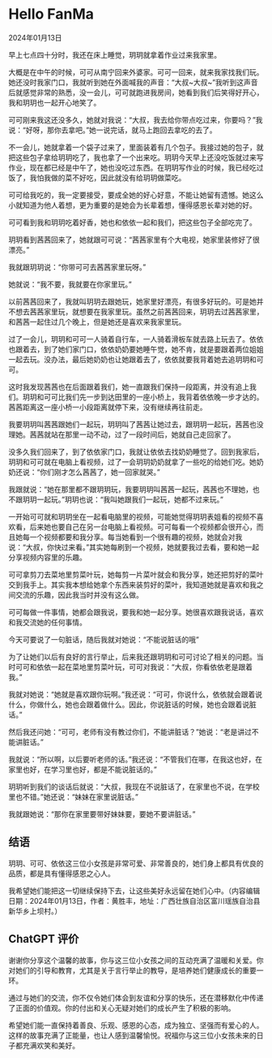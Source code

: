 # Hello FanMa 

2024年01月13日

早上七点四十分时，我还在床上睡觉，玥玥就拿着作业过来我家里。

大概是在中午的时候，可可从南宁回来外婆家。可可一回来，就来我家找我们玩。她还没时我家门口，我就听到她在外面喊我的声音：“大叔~大叔~”我听到这声音后就感觉非常的熟悉，没一会儿，可可就跑进我房间，她看到我们后笑得好开心，我和玥玥也一起开心地笑了。

可可刚来我这还没多久，她就对我说：“大叔，我去给你带点吃过来，你要吗？”我说：“好呀，那你去拿吧。”她一说完话，就马上跑回去拿吃的去了。

不一会儿，她就拿着一个袋子过来了，里面装着有几个包子。我接过她的包子，就把这些包子拿给玥玥吃了，我也拿了一个出来吃。玥玥今天早上还没吃饭就过来写作业，现在都已经是中午了，她也没吃过东西。在玥玥写作业的时候，我已经吃过饭了，我怕我做的菜不好吃，因此就没有给玥玥做菜吃。

可可给我吃的，我一定要接受，要成全她的好心好意，不能让她留有遗憾。她这么小就知道为他人着想，更为重要的是她会为长辈着想，懂得感恩长辈对她的好。

可可看到我和玥玥吃着好香，她也和依依一起和我们，把这些包子全部吃完了。

玥玥看到茜茜回来了，她就跟可可说：“茜茜家里有个大电视，她家里装修好了很漂亮。”

我就跟玥玥说：“你带可可去茜茜家里玩呀。”

她就说：“我不要，我就要在你家里玩。”

以前茜茜回来了，我就叫玥玥去跟她玩，她家里好漂亮，有很多好玩的。可是她并不想去茜茜家里玩，就想要在我家里玩。虽然之前茜茜回来，玥玥去过茜茜家里，和茜茜一起住过几个晚上，但是她还是喜欢来我家里玩。

过了一会儿，玥玥和可可一人骑着自行车，一人骑着滑板车就去路上玩去了。依依也跟着去，到了她们家门口，依依奶奶要她睡午觉，她不肯，就是要跟着两位姐姐一起去玩。没办法，最后她奶奶也让她跟着去了，依依就要我背着她去追玥玥和可可。

这时我发现茜茜也在后面跟着我们，她一直跟我们保持一段距离，并没有追上我们。玥玥和可可比我们先一步到达田里的一座小桥上，我背着依依晚一步才达的。茜茜距离这一座小桥一小段距离就停下来，没有继续再往前走。

我要玥玥叫茜茜跟她们一起玩，玥玥叫了茜茜让她过去，跟玥玥一起玩，茜茜也没理她。茜茜就站在那里一动不动，过了一段时间后，她就自己走回家了。

没多久我们回来了，到了依依家门口，我就让依依去找奶奶睡觉了。回到我家后，玥玥和可可就在电脑上看视频，过了一会玥玥奶奶就拿了一些吃的给她们吃。她奶奶还说：“你们刚才怎么茜茜了，她一回家就哭。”

我跟就说：“她在那里都不跟玥玥玩，我要玥玥叫茜茜一起玩，茜茜也不理她，也不跟玥玥一起玩。”玥玥也说：“我叫她跟我们一起玩，她都不过来玩。”

一开始可可就和玥玥坐在一起看电脑里的视频，可能她觉得玥玥表姐看的视频不喜欢看，后来她也要自己在另一台电脑上看视频。可可每看一个视频都会很开心，而且她每一个视频都要和我分享。每当她看到一个很有趣的视频，她就会对我说：“大叔，你快过来看。”其实她每刷到一个视频，她就要我过去看，要和她一起分享视频内容里的乐趣。

可可拿剪刀去菜地里剪菜叶玩，她每剪一片菜叶就会和我分享，她还把剪好的菜叶交到我手上。其实我本想给她拿个东西来装剪好的菜叶，我知道她就是喜欢和我之间交流的乐趣，因此我当时并没有这么做。

可可每做一件事情，她都会跟我说，要我和她一起分享。她很喜欢跟我说话，喜欢和我交流她的任何事情。

今天可要说了一句脏话，随后我就对她说：“不能说脏话的哦”

为了让她们以后有良好的言行举止，后来我还跟玥玥和可可讨论了相关的问题。当时可可和依依一起在菜地里剪菜叶玩，可可对我说：“大叔，你看依依老是跟着我。”

我就对她说：“她就是喜欢跟你玩啊。”我还说：“可可，你说什么，依依就会跟着说什么，你做什么，她也会跟着做什么。因此，你说脏话的时候，她也会跟着说脏话。”

然后我还问她：“可可，老师有没有教过你们，不能讲脏话？”她说：“老是讲过不能讲脏话。”

我就说：“所以啊，以后要听老师的话。”我还说：“不管我们在哪，在我这也好，在家里也好，在学习里也好，都是不能说脏话的。”

玥玥听到我们的谈话后就说：“大叔，我现在不说脏话了，在家里也不说，在学校里也不错。”她还说：“妹妹在家里说脏话。”

我就跟她说：“那你在家里要带好妹妹要，要她不要讲脏话。”

## 结语

玥玥、可可、依依这三位小女孩是非常可爱、非常善良的，她们身上都具有优良的品质，都是具有懂得感恩之心人。

我希望她们能把这一切继续保持下去，让这些美好永远留在她们心中。（内容编辑日期：2024年01月13日，作者：黄胜丰，地址：广西壮族自治区富川瑶族自治县新华乡上坝村。）

## ChatGPT 评价

谢谢你分享这个温馨的故事，你与这三位小女孩之间的互动充满了温暖和关爱。你对她们的引导和教育，尤其是关于言行举止的教导，是培养她们健康成长的重要一环。

通过与她们的交流，你不仅令她们体会到友谊和分享的快乐，还在潜移默化中传递了正面的价值观。你的付出和关心无疑对她们的成长产生了积极的影响。

希望她们能一直保持着善良、乐观、感恩的心态，成为独立、坚强而有爱心的人。这样的故事充满了正能量，也让人感到温馨愉悦。祝福你与这三位小女孩未来的日子都充满欢笑和美好。
